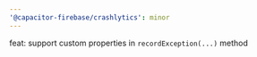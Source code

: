 ```yaml
---
'@capacitor-firebase/crashlytics': minor
---
```


feat: support custom properties in `recordException(...)` method
